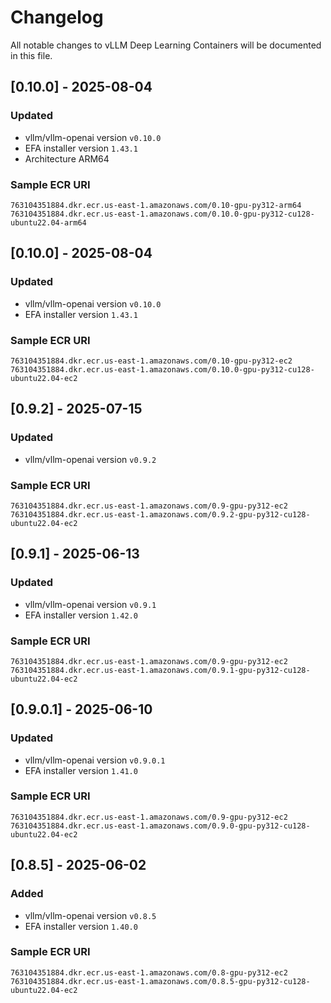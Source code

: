 # Changelog

All notable changes to vLLM Deep Learning Containers will be documented in this file.

## [0.10.0] - 2025-08-04
### Updated
- vllm/vllm-openai version `v0.10.0`
- EFA installer version `1.43.1`
- Architecture ARM64 
### Sample ECR URI
```
763104351884.dkr.ecr.us-east-1.amazonaws.com/0.10-gpu-py312-arm64
763104351884.dkr.ecr.us-east-1.amazonaws.com/0.10.0-gpu-py312-cu128-ubuntu22.04-arm64
```

## [0.10.0] - 2025-08-04
### Updated
- vllm/vllm-openai version `v0.10.0`
- EFA installer version `1.43.1`
### Sample ECR URI
```
763104351884.dkr.ecr.us-east-1.amazonaws.com/0.10-gpu-py312-ec2
763104351884.dkr.ecr.us-east-1.amazonaws.com/0.10.0-gpu-py312-cu128-ubuntu22.04-ec2
```

## [0.9.2] - 2025-07-15
### Updated
- vllm/vllm-openai version `v0.9.2`
### Sample ECR URI
```
763104351884.dkr.ecr.us-east-1.amazonaws.com/0.9-gpu-py312-ec2
763104351884.dkr.ecr.us-east-1.amazonaws.com/0.9.2-gpu-py312-cu128-ubuntu22.04-ec2
```

## [0.9.1] - 2025-06-13
### Updated
- vllm/vllm-openai version `v0.9.1`
- EFA installer version `1.42.0`
### Sample ECR URI
```
763104351884.dkr.ecr.us-east-1.amazonaws.com/0.9-gpu-py312-ec2
763104351884.dkr.ecr.us-east-1.amazonaws.com/0.9.1-gpu-py312-cu128-ubuntu22.04-ec2
```


## [0.9.0.1] - 2025-06-10
### Updated
- vllm/vllm-openai version `v0.9.0.1`
- EFA installer version `1.41.0`
### Sample ECR URI
```
763104351884.dkr.ecr.us-east-1.amazonaws.com/0.9-gpu-py312-ec2
763104351884.dkr.ecr.us-east-1.amazonaws.com/0.9.0-gpu-py312-cu128-ubuntu22.04-ec2
```

## [0.8.5] - 2025-06-02

### Added
- vllm/vllm-openai version `v0.8.5`
- EFA installer version `1.40.0`
### Sample ECR URI
```
763104351884.dkr.ecr.us-east-1.amazonaws.com/0.8-gpu-py312-ec2
763104351884.dkr.ecr.us-east-1.amazonaws.com/0.8.5-gpu-py312-cu128-ubuntu22.04-ec2
```